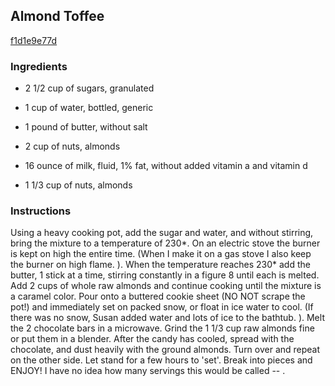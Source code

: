 ## Almond Toffee

[f1d1e9e77d](http://www.food.com/recipe/almond-toffee-267954)

### Ingredients

 - 2 1/2 cup of sugars, granulated

 - 1 cup of water, bottled, generic

 - 1 pound of butter, without salt

 - 2 cup of nuts, almonds

 - 16 ounce of milk, fluid, 1% fat, without added vitamin a and vitamin d

 - 1 1/3 cup of nuts, almonds

### Instructions

Using a heavy cooking pot, add the sugar and water, and without stirring, bring the mixture to a temperature of 230*. On an electric stove the burner is kept on high the entire time. (When I make it on a gas stove I also keep the burner on high flame. ). When the temperature reaches 230* add the butter, 1 stick at a time, stirring constantly in a figure 8 until each is melted. Add 2 cups of whole raw almonds and continue cooking until the mixture is a caramel color. Pour onto a buttered cookie sheet (NO NOT scrape the pot!) and immediately set on packed snow, or float in ice water to cool. (If there was no snow, Susan added water and lots of ice to the bathtub. ). Melt the 2 chocolate bars in a microwave. Grind the 1 1/3 cup raw almonds fine or put them in a blender. After the candy has cooled, spread with the chocolate, and dust heavily with the ground almonds. Turn over and repeat on the other side. Let stand for a few hours to 'set'. Break into pieces and ENJOY! I have no idea how many servings this would be called -- .